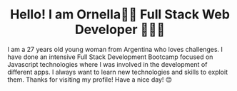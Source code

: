 <h1 align="center">Hello! I am Ornella👋😄 Full Stack Web Developer 👩🏻‍💻</h1>

<h align="left"> I am a 27 years old young woman from Argentina who loves challenges. I have done an intensive Full Stack Development Bootcamp focused on Javascript technologies where I was involved in the development of different apps. 
I always want to learn new technologies and skills to exploit them. 
Thanks for visiting my profile! Have a nice day! 😊</h4>








